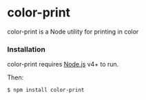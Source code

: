 # color-print

color-print is a Node utility for printing in color

### Installation

color-print requires [Node.js](https://nodejs.org/) v4+ to run.

Then:

```sh
$ npm install color-print
